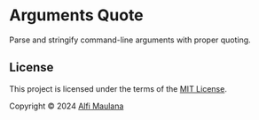 # Arguments Quote

Parse and stringify command-line arguments with proper quoting.

## License

This project is licensed under the terms of the [MIT License](./LICENSE).

Copyright © 2024 [Alfi Maulana](https://github.com/threeal)
